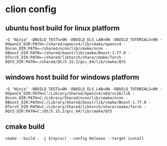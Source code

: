 # clion config

## ubuntu host build for linux platform

```shell
-G "Ninja" -DBUILD_TESTS=ON -DBUILD_ELS_LAB=ON -DBUILD_TUTORIALS=ON -DOpenCV_DIR:PATH=~/shared/opencv4/lib/cmake/opencv4 -Dncnn_DIR:PATH=~/shared/ncnn/lib/cmake/ncnn -DBoost_DIR:PATH=~/shared/boost/lib/cmake/Boost-1.77.0 -DTorch_DIR:PATH=~/shared/libtorch/share/cmake/Torch -DQt5_DIR:PATH=~/shared/Qt/5.15.2/gcc_64/lib/cmake/Qt5
```

## windows host build for windows platform

```shell
-G "Ninja" -DBUILD_TESTS=ON -DBUILD_ELS_LAB=ON -DBUILD_TUTORIALS=ON -DOpenCV_DIR:PATH=C:/Library/Shared/opencv4/x64/vc16/lib -Dncnn_DIR:PATH=C:/Library/Shared/ncnn/lib/cmake/ncnn -DBoost_DIR:PATH=C:/Library/Shared/boost/lib/cmake/Boost-1.77.0 -DTorch_DIR:PATH=C:/Library/Shared/libtorch/share/cmake/Torch -DQt5_DIR:PATH=C:/Qt/5.15.2/gcc_64/lib/cmake/Qt5
```

## cmake build

```shell
cmake --build . -j $(nproc) --config Release --target install
```